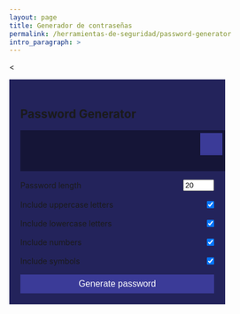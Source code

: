 ```yaml
---
layout: page
title: Generador de contraseñas
permalink: /herramientas-de-seguridad/password-generator
intro_paragraph: >
---
```


<script src="https://cdnjs.cloudflare.com/ajax/libs/vue/2.5.3/vue.min.js"></script>
<script src="https://dl.dropboxusercontent.com/s/jnxv7j62cbxnusz/vue-pass.js"></script>

  <style type="text/css">
input[type=checkbox] {
	margin-right: 0;
}

.container {
	background-color: #23235B;
	box-shadow: 0px 2px 10px rgba(255, 255, 255, 0.2);
	padding: 20px;
	width: 350px;
	max-width: 100%;
}

.result-container {
	background-color: rgba(0, 0, 0, 0.4);
	display: flex;
	justify-content: flex-start;
	align-items: center;
	position: relative;
	font-size: 18px;
	letter-spacing: 1px;
	padding: 12px 10px;
	height: 50px;
	width: 100%;
}

.result-container #result {
  	word-wrap: break-word;
	max-width: calc(100% - 40px);
}

.result-container .btn {
	font-size: 20px;
	position: absolute;
	top: 5px;
	right: 5px;
	height: 40px;
	width: 40px;
}

.btn {
	border: none;
	color: #fff;
	cursor: pointer;
	font-size: 16px;
	padding: 8px 12px;
	background-color: #3B3B98;
}

.btn-large {
	display: block;
	width: 100%;
}

.setting {
	display: flex;
	justify-content: space-between;
	align-items: center;
	margin: 15px 0;
}

@media screen and (max-width: 400px) {
	.result-container {
		font-size: 14px;
	}
}

/* SOCIAL PANEL CSS */
.social-panel-container {
	position: fixed;
	right: 0;
	bottom: 80px;
	transform: translateX(100%);
	transition: transform 0.4s ease-in-out;
}

.social-panel-container.visible {
	transform: translateX(-10px);
}

.social-panel {	
	background-color: #fff;
	border-radius: 16px;
	box-shadow: 0 16px 31px -17px rgba(0,31,97,0.6);
	border: 5px solid #001F61;
	display: flex;
	flex-direction: column;
	justify-content: center;
	align-items: center;
	font-family: 'Muli';
	position: relative;
	height: 169px;	
	width: 370px;
	max-width: calc(100% - 10px);
}

.social-panel button.close-btn {
	border: 0;
	color: #97A5CE;
	cursor: pointer;
	font-size: 20px;
	position: absolute;
	top: 5px;
	right: 5px;
}

.social-panel button.close-btn:focus {
	outline: none;
}

.social-panel p {
	background-color: #001F61;
	border-radius: 0 0 10px 10px;
	color: #fff;
	font-size: 14px;
	line-height: 18px;
	padding: 2px 17px 6px;
	position: absolute;
	top: 0;
	left: 50%;
	margin: 0;
	transform: translateX(-50%);
	text-align: center;
	width: 235px;
}

.social-panel p i {
	margin: 0 5px;
}

.social-panel p a {
	color: #FF7500;
	text-decoration: none;
}

.social-panel h4 {
	margin: 20px 0;
	color: #97A5CE;	
	font-family: 'Muli';	
	font-size: 14px;	
	line-height: 18px;
	text-transform: uppercase;
}

.social-panel ul {
	display: flex;
	list-style-type: none;
	padding: 0;
	margin: 0;
}

.social-panel ul li {
	margin: 0 10px;
}

.social-panel ul li a {
	border: 1px solid #DCE1F2;
	border-radius: 50%;
	color: #001F61;
	font-size: 20px;
	display: flex;
	justify-content: center;
	align-items: center;
	height: 50px;
	width: 50px;
	text-decoration: none;
}

.social-panel ul li a:hover {
	border-color: #FF6A00;
	box-shadow: 0 9px 12px -9px #FF6A00;
}

.floating-btn {
	border-radius: 26.5px;
	background-color: #001F61;
	border: 1px solid #001F61;
	box-shadow: 0 16px 22px -17px #03153B;
	color: #fff;
	cursor: pointer;
	font-size: 16px;
	line-height: 20px;
	padding: 12px 20px;
	position: fixed;
	bottom: 20px;
	right: 20px;
	z-index: 999;
}

.floating-btn:hover {
	background-color: #ffffff;
	color: #001F61;
}

.floating-btn:focus {
	outline: none;
}

.floating-text {
	background-color: #001F61;
	border-radius: 10px 10px 0 0;
	color: #fff;
	font-family: 'Muli';
	padding: 7px 15px;
	position: fixed;
	bottom: 0;
	left: 50%;
	transform: translateX(-50%);
	text-align: center;
	z-index: 998;
}

.floating-text a {
	color: #FF7500;
	text-decoration: none;
}

@media screen and (max-width: 480px) {

	.social-panel-container.visible {
		transform: translateX(0px);
	}
	
	.floating-btn {
		right: 10px;
	}
}
  </style>

   <<!-- INSERT HTML HERE -->
<div class="container">
	<h2>Password Generator</h2>
	<div class="result-container">
		<span id="result"></span>
		<button class="btn" id="clipboard">
			<i class="far fa-clipboard"></i>
		</button>
	</div>
	<div class="settings">
		<div class="setting">
			<label>Password length</label>
			<input type="number" id="length" min='4' max='20' value='20' />
		</div>
		<div class="setting">
			<label>Include uppercase letters</label> 
			<input type="checkbox" id="uppercase" checked />
		</div>
		<div class="setting">
			<label>Include lowercase letters</label> 
			<input type="checkbox" id="lowercase" checked />
		</div>
		<div class="setting">
			<label>Include numbers</label> 
			<input type="checkbox" id="numbers" checked />
		</div>
		<div class="setting">
			<label>Include symbols</label> 
			<input type="checkbox" id="symbols" checked />
		</div>
	</div>
	<button class="btn btn-large" id="generate">
		Generate password
	</button>
</div>
  
